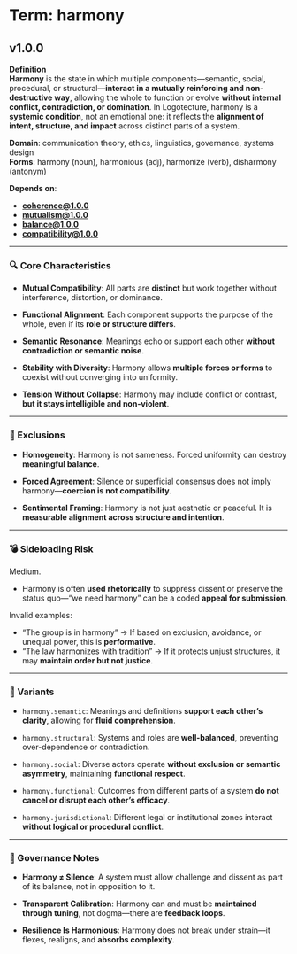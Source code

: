 # Term: harmony

## v1.0.0

**Definition**  
**Harmony** is the state in which multiple components—semantic, social, procedural, or structural—**interact in a mutually reinforcing and non-destructive way**, allowing the whole to function or evolve **without internal conflict, contradiction, or domination**. In Logotecture, harmony is a **systemic condition**, not an emotional one: it reflects the **alignment of intent, structure, and impact** across distinct parts of a system.

**Domain**: communication theory, ethics, linguistics, governance, systems design  
**Forms**: harmony (noun), harmonious (adj), harmonize (verb), disharmony (antonym)

**Depends on**:  
- **coherence@1.0.0**  
- **mutualism@1.0.0**  
- **balance@1.0.0**  
- **compatibility@1.0.0**

---

### 🔍 Core Characteristics

- **Mutual Compatibility**: All parts are **distinct** but work together without interference, distortion, or dominance.

- **Functional Alignment**: Each component supports the purpose of the whole, even if its **role or structure differs**.

- **Semantic Resonance**: Meanings echo or support each other **without contradiction or semantic noise**.

- **Stability with Diversity**: Harmony allows **multiple forces or forms** to coexist without converging into uniformity.

- **Tension Without Collapse**: Harmony may include conflict or contrast, **but it stays intelligible and non-violent**.

---

### 🚧 Exclusions

- **Homogeneity**: Harmony is not sameness. Forced uniformity can destroy **meaningful balance**.

- **Forced Agreement**: Silence or superficial consensus does not imply harmony—**coercion is not compatibility**.

- **Sentimental Framing**: Harmony is not just aesthetic or peaceful. It is **measurable alignment across structure and intention**.

---

### 💣 Sideloading Risk

Medium.  
- Harmony is often **used rhetorically** to suppress dissent or preserve the status quo—“we need harmony” can be a coded **appeal for submission**.

Invalid examples:
- “The group is in harmony” → If based on exclusion, avoidance, or unequal power, this is **performative**.
- “The law harmonizes with tradition” → If it protects unjust structures, it may **maintain order but not justice**.

---

### 🔁 Variants

- `harmony.semantic`: Meanings and definitions **support each other’s clarity**, allowing for **fluid comprehension**.

- `harmony.structural`: Systems and roles are **well-balanced**, preventing over-dependence or contradiction.

- `harmony.social`: Diverse actors operate **without exclusion or semantic asymmetry**, maintaining **functional respect**.

- `harmony.functional`: Outcomes from different parts of a system **do not cancel or disrupt each other’s efficacy**.

- `harmony.jurisdictional`: Different legal or institutional zones interact **without logical or procedural conflict**.

---

### 🔐 Governance Notes

- **Harmony ≠ Silence**: A system must allow challenge and dissent as part of its balance, not in opposition to it.

- **Transparent Calibration**: Harmony can and must be **maintained through tuning**, not dogma—there are **feedback loops**.

- **Resilience Is Harmonious**: Harmony does not break under strain—it flexes, realigns, and **absorbs complexity**.
